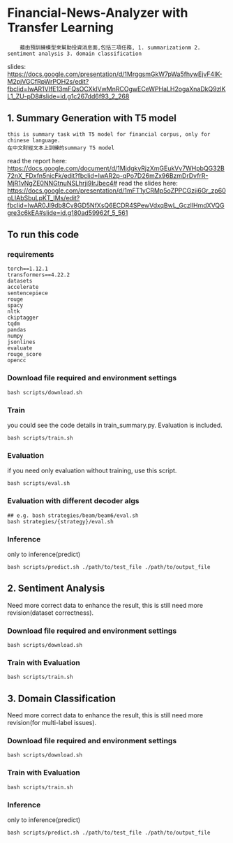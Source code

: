 # Financial-News-Analyzer with Transfer Learning
        藉由預訓練模型來幫助投資消息面,包括三項任務, 1. summarizationm 2. sentiment analysis 3. domain classification
slides: https://docs.google.com/presentation/d/1MrggsmGkW7pWa5fhywEjvF4IK-M2pjVGCfRpWrPOH2s/edit?fbclid=IwAR1VIfE13mFQsOCXklVwMnRCOgwECeWPHaLH2ogaXnaDkQ9zlKL1_ZU-pD8#slide=id.g1c267dd6f93_2_268 


## 1. Summary Generation with T5 model
    this is summary task with T5 model for financial corpus, only for chinese language.
    在中文財經文本上訓練的summary T5 model
read the report here: https://docs.google.com/document/d/1MjdgkyRjzXmGEukVv7WHpbQG32B72nX_FDxfn5nicFk/edit?fbclid=IwAR2p-qPo7D26mZx96BzmDrDvfrR-MjR1vNgZE0NNGtnuNSLhrji9IrJbec4#
read the slides here:
https://docs.google.com/presentation/d/1mFT1yCRMp5oZPPCGzji6Gr_zp60pLIAbSbuLpKT_IMs/edit?fbclid=IwAR0Jl9db8Cv8GD5NfXsQ6ECDR4SPewVdxqBwL_GczlIHmdXVQGgre3c6kEA#slide=id.g180ad59962f_5_561


## To run this code

### requirements
```shell
torch==1.12.1
transformers==4.22.2
datasets
accelerate
sentencepiece
rouge
spacy
nltk
ckiptagger
tqdm
pandas
numpy
jsonlines
evaluate
rouge_score
opencc
```


### Download file required and environment settings
```shell
bash scripts/download.sh
```

### Train
you could see the code details in train_summary.py.
Evaluation is included.

```shell
bash scripts/train.sh
```
### Evaluation
if you need only evaluation without training, use this script.
```shell
bash scripts/eval.sh
```
### Evaluation with different decoder algs
```shell
## e.g. bash strategies/beam/beam6/eval.sh
bash strategies/{strategy}/eval.sh
```

### Inference
only to inference(predict)
```shell
bash scripts/predict.sh ./path/to/test_file ./path/to/output_file
```

## 2. Sentiment Analysis
Need more correct data to enhance the result, this is still need more revision(dataset correctness).
### Download file required and environment settings
```shell
bash scripts/download.sh
```
### Train with Evaluation
```shell
bash scripts/train.sh
```

## 3. Domain Classification
Need more correct data to enhance the result, this is still need more revision(for multi-label issues).

### Download file required and environment settings
```shell
bash scripts/download.sh
```
### Train with Evaluation
```shell
bash scripts/train.sh
```

### Inference
only to inference(predict)
```shell
bash scripts/predict.sh ./path/to/test_file ./path/to/output_file
```
